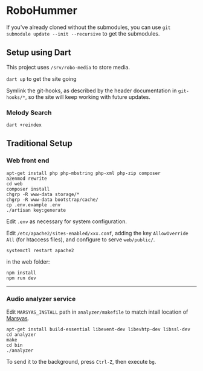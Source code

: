 # RoboHummer

If you've already cloned without the submodules, you can use
`git submodule update --init --recursive` to get the submodules.

## Setup using Dart

This project uses `/srv/robo-media` to store media.

`dart up` to get the site going

Symlink the git-hooks, as described by the header documentation in `git-hooks/*`,
so the site will keep working with future updates.

### Melody Search

```
dart +reindex
```

## Traditional Setup

### Web front end

    apt-get install php php-mbstring php-xml php-zip composer
    a2enmod rewrite
    cd web
    composer install
    chgrp -R www-data storage/*
    chgrp -R www-data bootstrap/cache/
    cp .env.example .env
    ./artisan key:generate

Edit `.env` as necessary for system configuration.

Edit `/etc/apache2/sites-enabled/xxx.conf`, adding the key `AllowOverride All`
(for htaccess files), and configure to serve `web/public/`.

    systemctl restart apache2

in the web folder:

    npm install
    npm run dev

--------------------------------------

### Audio analyzer service

Edit `MARSYAS_INSTALL` path in `analyzer/makefile` to match intall location of
[Marsyas](https://github.com/marsyas/marsyas).

    apt-get install build-essential libevent-dev libevhtp-dev libssl-dev
    cd analyzer
    make
    cd bin
    ./analyzer

To send it to the background, press `Ctrl-Z`, then execute `bg`.
